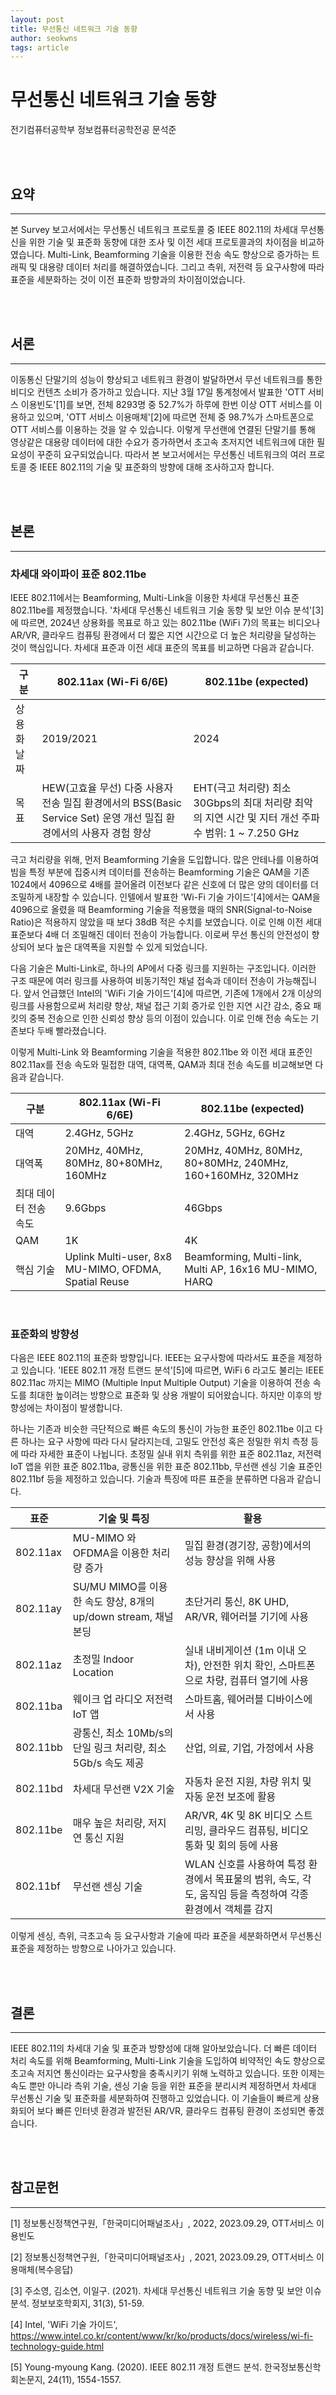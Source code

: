 ```yaml
---
layout: post
title: 무선통신 네트워크 기술 동향
author: seokwns
tags: article
---
```


# 무선통신 네트워크 기술 동향

전기컴퓨터공학부 정보컴퓨터공학전공 문석준

<br/>
<br/>

## 요약
---
본 Survey 보고서에서는 무선통신 네트워크 프로토콜 중 IEEE 802.11의 차세대 무선통신을 위한 기술 및 표준화 동향에 대한 조사 및 이전 세대 프로토콜과의 차이점을 비교하였습니다. Multi-Link, Beamforming 기술을 이용한 전송 속도 향상으로 증가하는 트래픽 및 대용량 데이터 처리를 해결하였습니다. 그리고 측위, 저전력 등 요구사항에 따라 표준을 세분화하는 것이 이전 표준화 방향과의 차이점이었습니다.

<br/>
<br/>

## 서론
---
  이동통신 단말기의 성능이 향상되고 네트워크 환경이 발달하면서 무선 네트워크를 통한 비디오 컨텐츠 소비가 증가하고 있습니다. 지난 3월 17일 통계청에서 발표한 'OTT 서비스 이용빈도'[1]를 보면, 전체 8293명 중 52.7%가 하루에 한번 이상 OTT 서비스를 이용하고 있으며, 'OTT 서비스 이용매체'[2]에 따르면 전체 중 98.7%가 스마트폰으로 OTT 서비스를 이용하는 것을 알 수 있습니다. 이렇게 무선랜에 연결된 단말기를 통해 영상같은 대용량 데이터에 대한 수요가 증가하면서 초고속 초저지연 네트워크에 대한 필요성이 꾸준히 요구되었습니다. 따라서 본 보고서에서는 무선통신 네트워크의 여러 프로토콜 중 IEEE 802.11의 기술 및 표준화의 방향에 대해 조사하고자 합니다.

<br/>
<br/>

## 본론
---

### 차세대 와이파이 표준 802.11be
  IEEE 802.11에서는 Beamforming, Multi-Link을 이용한 차세대 무선통신 표준 802.11be를 제정했습니다. '차세대 무선통신 네트워크 기술 동향 및 보안 이슈 분석'[3]에 따르면, 2024년 상용화를 목표로 하고 있는 802.11be (WiFi 7)의 목표는 비디오나 AR/VR, 클라우드 컴퓨팅 환경에서 더 짧은 지연 시간으로 더 높은 처리량을 달성하는 것이 핵심입니다. 차세대 표준과 이전 세대 표준의 목표를 비교하면 다음과 같습니다.

|   구분         |   802.11ax (Wi-Fi 6/6E)                                                                                                         |   802.11be (expected)                                                                                           |
|----------------|---------------------------------------------------------------------------------------------------------------------------------|-----------------------------------------------------------------------------------------------------------------|
|   상용화 날짜  |   2019/2021                                                                                                                     |   2024                                                                                                          |
|   목표         |     HEW(고효율 무선)   다중 사용자 전송   밀집 환경에서의 BSS(Basic Service Set) 운영 개선   밀집 환경에서의 사용자 경험 향상   |     EHT(극고 처리량)   최소 30Gbps의 최대 처리량   최악의 지연 시간 및 지터 개선   주파수 범위: 1 ~ 7.250 GHz   |

  극고 처리량을 위해, 먼저 Beamforming 기술을 도입합니다. 많은 안테나를 이용하여 빔을 특정 부분에 집중시켜 데이터를 전송하는 Beamforming 기술은 QAM을 기존 1024에서 4096으로 4배를 끌어올려 이전보다 같은 신호에 더 많은 양의 데이터를 더 조밀하게 내장할 수 있습니다. 인텔에서 발표한 'Wi-Fi 기술 가이드'[4]에서는 QAM을 4096으로 올렸을 때 Beamforming 기술을 적용했을 때의 SNR(Signal-to-Noise Ratio)은 적용하지 않았을 때 보다 38dB 적은 수치를 보였습니다. 이로 인해 이전 세대 표준보다 4배 더 조밀해진 데이터 전송이 가능합니다. 이로써 무선 통신의 안전성이 향상되어 보다 높은 대역폭을 지원할 수 있게 되었습니다.

  다음 기술은 Multi-Link로, 하나의 AP에서 다중 링크를 지원하는 구조입니다. 이러한 구조 때문에 여러 링크를 사용하여 비동기적인 채널 접속과 데이터 전송이 가능해집니다. 앞서 언급했던 Intel의 'WiFi 기술 가이드'[4]에 따르면, 기존에 1개에서 2개 이상의 링크를 사용함으로써 처리량 향상, 채널 접근 기회 증가로 인한 지연 시간 감소, 중요 패킷의 중복 전송으로 인한 신뢰성 향상 등의 이점이 있습니다. 이로 인해 전송 속도는 기존보다 두배 빨라졌습니다. 

   이렇게 Multi-Link 와 Beamforming 기술을 적용한 802.11be 와 이전 세대 표준인 802.11ax를 전송 속도와 밀접한 대역, 대역폭, QAM과 최대 전송 속도를 비교해보면 다음과 같습니다.

|   구분                     |   802.11ax (Wi-Fi 6/6E)                                 |   802.11be (expected)                                           |
|----------------------------|---------------------------------------------------------|-----------------------------------------------------------------|
|   대역                     |   2.4GHz, 5GHz                                          |   2.4GHz, 5GHz, 6GHz                                            |
|   대역폭                   |   20MHz, 40MHz, 80MHz, 80+80MHz, 160MHz                 |   20MHz, 40MHz, 80MHz, 80+80MHz,   240MHz, 160+160MHz, 320MHz   |
|   최대 데이터   전송 속도  |   9.6Gbps                                               |   46Gbps                                                        |
|   QAM                      |   1K                                                    |   4K                                                            |
|   핵심 기술                |   Uplink Multi-user, 8x8 MU-MIMO, OFDMA, Spatial Reuse  |   Beamforming, Multi-link, Multi AP, 16x16 MU-MIMO, HARQ        |

<br/>

### 표준화의 방향성
  다음은 IEEE 802.11의 표준화 방향입니다. IEEE는 요구사항에 따라서도 표준을 제정하고 있습니다. 'IEEE 802.11 개정 트랜드 분석'[5]에 따르면, WiFi 6 라고도 불리는 IEEE 802.11ac 까지는 MIMO (Multiple Input Multiple Output) 기술을 이용하여 전송 속도를 최대한 높이려는 방향으로 표준화 및 상용 개발이 되어왔습니다. 하지만 이후의 방향성에는 차이점이 발생합니다. 
  
  하나는 기존과 비슷한 극단적으로 빠른 속도의 통신이 가능한 표준인 802.11be 이고 다른 하나는 요구 사항에 따라 다시 달라지는데, 고밀도 안전성 혹은 정밀한 위치 측정 등에 따라 자세한 표준이 나뉩니다. 초정밀 실내 위치 측위를 위한 표준 802.11az, 저전력 IoT 앱을 위한 표준 802.11ba, 광통신을 위한 표준 802.11bb, 무선랜 센싱 기술 표준인 802.11bf 등을 제정하고 있습니다. 기술과 특징에 따른 표준을 분류하면 다음과 같습니다.

|   표준      |   기술 및 특징                                                    |   활용                                                                                                          |
|-------------|-------------------------------------------------------------------|-----------------------------------------------------------------------------------------------------------------|
|   802.11ax  |   MU-MIMO 와 OFDMA을 이용한 처리량 증가                           |   밀집 환경(경기장, 공항)에서의 성능 향상을 위해 사용                                                           |
|   802.11ay  |   SU/MU MIMO를 이용한 속도 향상, 8개의 up/down stream, 채널 본딩  |   초단거리 통신, 8K UHD, AR/VR, 웨어러블 기기에 사용                                                            |
|   802.11az  |   초정밀 Indoor Location                                          |   실내 내비게이션 (1m 이내 오차), 안전한 위치 확인, 스마트폰으로 차량, 컴퓨터 열기에 사용                       |
|   802.11ba  |   웨이크 업 라디오   저전력 IoT 앱                                |   스마트홈, 웨어러블 디바이스에서 사용                                                                          |
|   802.11bb  |   광통신, 최소 10Mb/s의 단일 링크 처리량, 최소 5Gb/s 속도 제공    |   산업, 의료, 기업, 가정에서 사용                                                                               |
|   802.11bd  |   차세대 무선랜 V2X 기술                                          |   자동차 운전 지원, 차량 위치 및 자동 운전 보조에 활용                                                          |
|   802.11be  |   매우 높은 처리량, 저지연 통신 지원                              |   AR/VR, 4K 및 8K 비디오 스트리밍, 클라우드 컴퓨팅, 비디오 통화 및 회의 등에 사용                               |
|   802.11bf  |   무선랜 센싱 기술                                                |   WLAN 신호를 사용하여 특정 환경에서 목표물의 범위, 속도, 각도, 움직임 등을 측정하여 각종 환경에서 객체를 감지  |

  
이렇게 센싱, 측위, 극초고속 등 요구사항과 기술에 따라 표준을 세분화하면서 무선통신 표준을 제정하는 방향으로 나아가고 있습니다.


<br/>
<br/>

## 결론
---
  IEEE 802.11의 차세대 기술 및 표준과 방향성에 대해 알아보았습니다. 더 빠른 데이터 처리 속도를 위해 Beamforming, Multi-Link 기술을 도입하여 비약적인 속도 향상으로 초고속 저지연 통신이라는 요구사항을 충족시키기 위해 노력하고 있습니다. 또한 이제는 속도 뿐만 아니라 측위 기술, 센싱 기술 등을 위한 표준을 분리시켜 제정하면서 차세대 무선통신 기술 및 표준화를 세분화하여 진행하고 있었습니다. 이 기술들이 빠르게 상용화되어 보다 빠른 인터넷 환경과 발전된 AR/VR, 클라우드 컴퓨팅 환경이 조성되면 좋겠습니다.


<br/>
<br/>

## 참고문헌
---
[1] 정보통신정책연구원,「한국미디어패널조사」, 2022, 2023.09.29, OTT서비스 이용빈도

[2] 정보통신정책연구원,「한국미디어패널조사」, 2021, 2023.09.29, OTT서비스 이용매체(복수응답)

[3] 주소영, 김소연, 이일구. (2021). 차세대 무선통신 네트워크 기술 동향 및 보안 이슈 분석. 정보보호학회지, 31(3), 51-59.

[4] Intel, 'WiFi 기술 가이드', https://www.intel.co.kr/content/www/kr/ko/products/docs/wireless/wi-fi-technology-guide.html

[5] Young-myoung Kang. (2020). IEEE 802.11 개정 트랜드 분석. 한국정보통신학회논문지, 24(11), 1554-1557.
